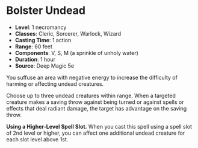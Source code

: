 # Bolster Undead

- **Level**: 1 necromancy
- **Classes**: Cleric, Sorcerer, Warlock, Wizard
- **Casting Time**: 1 action
- **Range**: 60 feet
- **Components**: V, S, M (a sprinkle of unholy water)
- **Duration**: 1 hour
- **Source**: Deep Magic 5e

You suffuse an area with negative energy to increase the difficulty of harming or affecting undead creatures.

Choose up to three undead creatures within range. When a targeted creature makes a saving throw against being turned or against spells or effects that deal radiant damage, the target has advantage on the saving throw.

**Using a Higher-Level Spell Slot.** When you cast this spell using a spell slot of 2nd level or higher, you can affect one additional undead creature for each slot level above 1st.
